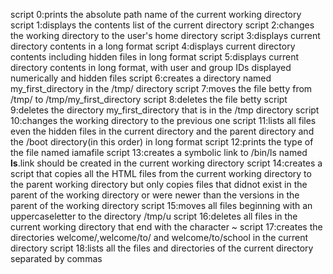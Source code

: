 script 0:prints the absolute path name of the current working directory
script 1:displays the contents list of the current directory
script 2:changes the working directory to the user's home directory
script 3:displays current directory contents in a long format
script 4:displays current directory contents including hidden files in long format
script 5:displays current directory contents in long format, with user and group IDs displayed numerically and hidden files
script 6:creates a directory named my_first_directory in the /tmp/ directory
script 7:moves the file betty from /tmp/ to /tmp/my_first_directory
script 8:deletes the file betty
script 9:deletes the directory my_first_directory that is in the /tmp directory
script 10:changes the working directory to the previous one
script 11:lists all files even the hidden files in the current directory and the parent directory and the /boot directory(in this order) in long format
script 12:prints the type of the file named iamafile
script 13:creates a symbolic link to /bin/ls named __ls__.link should be created in the current working directory
script 14:creates a script that copies all the HTML files from the current working directory to the parent working directory but only copies files that didnot exist in the parent of the working directory or were newer than the versions in the parent of the working directory
script 15:moves all files beginning with an uppercaseletter to the directory /tmp/u
script 16:deletes all files in the current working directory that end with the character ~
script 17:creates the directories welcome/,welcome/to/ and welcome/to/school in the current directory
script 18:lists all the files and directories of the current directory separated by commas
